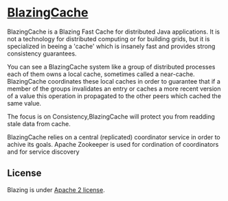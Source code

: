 # [BlazingCache](http://blazingcache.org/)

BlazingCache is a Blazing Fast Cache for distributed Java applications. It is not a technology for distributed computing or for building grids, but it is specialized in beeing a 'cache' which is insanely fast and provides strong consistency guarantees.

You can see a BlazingCache system like a group of distributed processes each of them owns a local cache, sometimes called a near-cache. BlazingCache coordinates these local caches in order to guarantee that if a member of the groups invalidates an entry or caches a more recent version of a value this operation in propagated to the other peers which cached the same value.

The focus is on Consistency,BlazingCache will protect you from readding stale data from cache.

BlazingCache relies on a central (replicated) coordinator service in order to achive its goals. Apache Zookeeper is used for cordination of coordinators and for service discovery 


## License

Blazing is under [Apache 2 license](http://www.apache.org/licenses/LICENSE-2.0.html).
